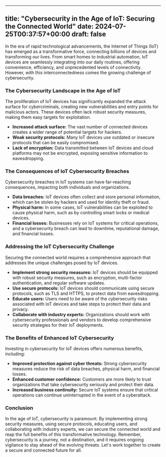 
---
title: "Cybersecurity in the Age of IoT: Securing the Connected World"
date: 2024-07-25T00:37:57+00:00
draft: false
---

In the era of rapid technological advancements, the Internet of Things (IoT) has emerged as a transformative force, connecting billions of devices and transforming our lives. From smart homes to industrial automation, IoT devices are seamlessly integrating into our daily routines, offering convenience, efficiency, and unprecedented levels of connectivity. However, with this interconnectedness comes the growing challenge of cybersecurity.

### The Cybersecurity Landscape in the Age of IoT

The proliferation of IoT devices has significantly expanded the attack surface for cybercriminals, creating new vulnerabilities and entry points for malicious actors. These devices often lack robust security measures, making them easy targets for exploitation.

* **Increased attack surface:** The vast number of connected devices creates a wider range of potential targets for hackers.
* **Weak security protocols:** Many IoT devices use outdated or insecure protocols that can be easily compromised.
* **Lack of encryption:** Data transmitted between IoT devices and cloud platforms may not be encrypted, exposing sensitive information to eavesdropping.

### The Consequences of IoT Cybersecurity Breaches

Cybersecurity breaches in IoT systems can have far-reaching consequences, impacting both individuals and organizations.

* **Data breaches:** IoT devices often collect and store personal information, which can be stolen by hackers and used for identity theft or fraud.
* **Physical harm:** In some cases, IoT vulnerabilities can be exploited to cause physical harm, such as by controlling smart locks or medical devices.
* **Financial losses:** Businesses rely on IoT systems for critical operations, and a cybersecurity breach can lead to downtime, reputational damage, and financial losses.

### Addressing the IoT Cybersecurity Challenge

Securing the connected world requires a comprehensive approach that addresses the unique challenges posed by IoT devices.

* **Implement strong security measures:** IoT devices should be equipped with robust security measures, such as encryption, multi-factor authentication, and regular software updates.
* **Use secure protocols:** IoT devices should communicate using secure protocols, such as TLS and HTTPS, to protect data from eavesdropping.
* **Educate users:** Users need to be aware of the cybersecurity risks associated with IoT devices and take steps to protect their data and privacy.
* **Collaborate with industry experts:** Organizations should work with cybersecurity professionals and vendors to develop comprehensive security strategies for their IoT deployments.

### The Benefits of Enhanced IoT Cybersecurity

Investing in cybersecurity for IoT devices offers numerous benefits, including:

* **Improved protection against cyber threats:** Strong cybersecurity measures reduce the risk of data breaches, physical harm, and financial losses.
* **Enhanced customer confidence:** Customers are more likely to trust organizations that take cybersecurity seriously and protect their data.
* **Increased business continuity:** Secure IoT systems ensure that critical operations can continue uninterrupted in the event of a cyberattack.

### Conclusion

In the age of IoT, cybersecurity is paramount. By implementing strong security measures, using secure protocols, educating users, and collaborating with industry experts, we can secure the connected world and reap the full benefits of this transformative technology. Remember, cybersecurity is a journey, not a destination, and it requires ongoing vigilance to stay ahead of the evolving threats. Let's work together to create a secure and connected future for all.